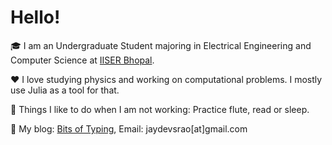 # Hello!

🎓 I am an Undergraduate Student majoring in Electrical Engineering and Computer Science at [IISER Bhopal](https://iiserb.ac.in).

❤️ I love studying physics and working on computational problems. I mostly use Julia as a tool for that.

🎥 Things I like to do when I am not working: Practice flute, read or sleep.

📱 My blog: [Bits of Typing](https://jaydevsr.github.io/blog), Email: jaydevsrao[at]gmail.com
